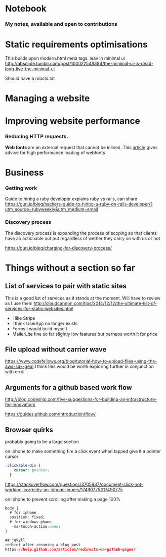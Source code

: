 # Notebook
### My notes, available and open to contributions

# Static requirements optimisations
This builds upon modern.html
meta tags. leav in  minimal ui 
http://absolide.tumblr.com/post/100022548384/the-minimal-ui-is-dead-long-live-the-minimal-ui

Should have a robots.txt



# Managing a website

# Improving website performance

### Reducing HTTP requests.
**Web fonts** are an external request that cannot be inlined. This [article](http://bdadam.com/blog/loading-webfonts-with-high-performance.html) gives advice for high performance loading of webfonts

# Business
### Getting work
Guide to hiring a ruby developer explains ruby vs rails, can share
https://gun.io/blog/hackers-guide-to-hiring-a-ruby-on-rails-developer/?utm_source=rubyweekly&utm_medium=email

### Discovery process
The discovery process is expanding the process of scoping so that clients have an actionable out put regardless of wether they carry on with us or not

https://gun.io/blog/charging-for-discovery-process/



# Things without a section so far
## List of services to pair with static sites
This is a good list of services as it stands at the moment. Will have to review as I use them
http://cloudcannon.com/tips/2014/12/12/the-ultimate-list-of-services-for-static-websites.html

- I like Stripe
- I think UserApp no longer exists
- Forms I would build myself
- MailerLite fine so far slightly low features but perhaps worth it for price


## File upload without carrier wave
https://www.codefellows.org/blog/tutorial-how-to-upload-files-using-the-aws-sdk-gem
I think this would be worth exploring further in conjunction with errol

## Arguments for a github based work flow
http://blog.codeship.com/five-suggestions-for-building-an-infrastructure-for-innovation/

https://guides.github.com/introduction/flow/

## Browser quirks
probably going to be a large section

on iphone to make something fire a click event when tapped give it a pointer cursor
```css
.clickable-div {
    cursor: pointer;
  }
```
https://stackoverflow.com/questions/3705937/document-click-not-working-correctly-on-iphone-jquery/17490775#17490775

on iphone to prevent scrolling after making a page 100%
```css
body {
  # for iphone 
  position: fixed;
  # for windows phone
   -ms-touch-action:none;
}

## jekyll
rediret after renaming a blog post
https://help.github.com/articles/redirects-on-github-pages/
